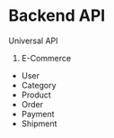 # Backend API
Universal API
1. E-Commerce
  - User
  - Category
  - Product
  - Order
  - Payment
  - Shipment
